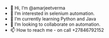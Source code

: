 - 👋 Hi, I’m @amarjeetverma
- 👀 I’m interested in selenium automation.
- 🌱 I’m currently learning Python and Java
- 💞️ I’m looking to collaborate on automation.
- 📫 How to reach me - on call +27846792152

<!---
amarjeetverma/amarjeetverma is a ✨ special ✨ repository because its `README.md` (this file) appears on your GitHub profile.
You can click the Preview link to take a look at your changes.
--->
